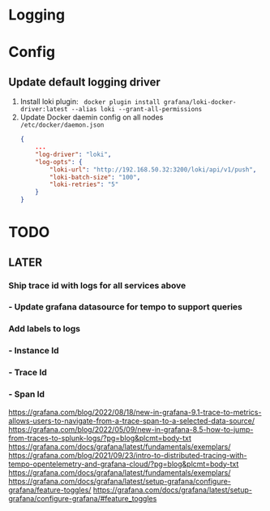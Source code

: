# Logging

# Config
## Update default logging driver
1. Install loki plugin: ` docker plugin install grafana/loki-docker-driver:latest --alias loki --grant-all-permissions`
2. Update Docker daemin config on all nodes   
    `/etc/docker/daemon.json`
    ```json
    {
        ...
        "log-driver": "loki",
        "log-opts": {
            "loki-url": "http://192.168.50.32:3200/loki/api/v1/push",
            "loki-batch-size": "100",
            "loki-retries": "5"
        }
    }
    ```

# TODO
## LATER
### Ship trace id with logs for all services above
### - Update grafana datasource for tempo to support queries

### Add labels to logs
### - Instance Id
### - Trace Id
### - Span Id

https://grafana.com/blog/2022/08/18/new-in-grafana-9.1-trace-to-metrics-allows-users-to-navigate-from-a-trace-span-to-a-selected-data-source/
https://grafana.com/blog/2022/05/09/new-in-grafana-8.5-how-to-jump-from-traces-to-splunk-logs/?pg=blog&plcmt=body-txt
https://grafana.com/docs/grafana/latest/fundamentals/exemplars/
https://grafana.com/blog/2021/09/23/intro-to-distributed-tracing-with-tempo-opentelemetry-and-grafana-cloud/?pg=blog&plcmt=body-txt
https://grafana.com/docs/grafana/latest/fundamentals/exemplars/
https://grafana.com/docs/grafana/latest/setup-grafana/configure-grafana/feature-toggles/
https://grafana.com/docs/grafana/latest/setup-grafana/configure-grafana/#feature_toggles
